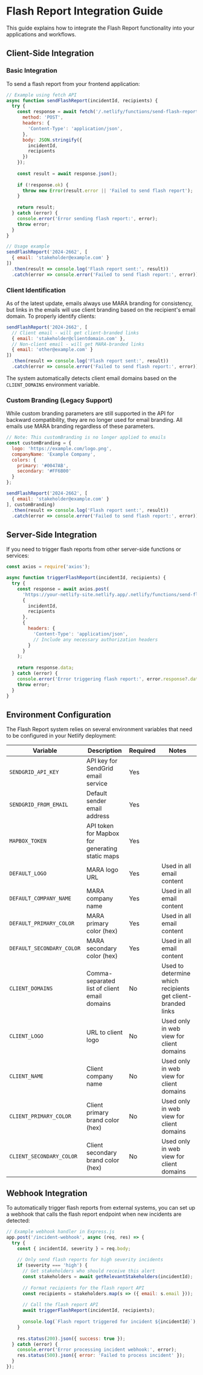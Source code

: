 # Flash Report Integration Guide

This guide explains how to integrate the Flash Report functionality into your applications and workflows.

## Client-Side Integration

### Basic Integration

To send a flash report from your frontend application:

```javascript
// Example using fetch API
async function sendFlashReport(incidentId, recipients) {
  try {
    const response = await fetch('/.netlify/functions/send-flash-report', {
      method: 'POST',
      headers: {
        'Content-Type': 'application/json',
      },
      body: JSON.stringify({
        incidentId,
        recipients
      })
    });
    
    const result = await response.json();
    
    if (!response.ok) {
      throw new Error(result.error || 'Failed to send flash report');
    }
    
    return result;
  } catch (error) {
    console.error('Error sending flash report:', error);
    throw error;
  }
}

// Usage example
sendFlashReport('2024-2662', [
  { email: 'stakeholder@example.com' }
])
  .then(result => console.log('Flash report sent:', result))
  .catch(error => console.error('Failed to send flash report:', error));
```

### Client Identification

As of the latest update, emails always use MARA branding for consistency, but links in the emails will use client branding based on the recipient's email domain. To properly identify clients:

```javascript
sendFlashReport('2024-2662', [
  // Client email - will get client-branded links
  { email: 'stakeholder@clientdomain.com' },
  // Non-client email - will get MARA-branded links
  { email: 'other@example.com' }
])
  .then(result => console.log('Flash report sent:', result))
  .catch(error => console.error('Failed to send flash report:', error));
```

The system automatically detects client email domains based on the `CLIENT_DOMAINS` environment variable.

### Custom Branding (Legacy Support)

While custom branding parameters are still supported in the API for backward compatibility, they are no longer used for email branding. All emails use MARA branding regardless of these parameters.

```javascript
// Note: This customBranding is no longer applied to emails
const customBranding = {
  logo: 'https://example.com/logo.png',
  companyName: 'Example Company',
  colors: {
    primary: '#0047AB',
    secondary: '#FF6B00'
  }
};

sendFlashReport('2024-2662', [
  { email: 'stakeholder@example.com' }
], customBranding)
  .then(result => console.log('Flash report sent:', result))
  .catch(error => console.error('Failed to send flash report:', error));
```

## Server-Side Integration

If you need to trigger flash reports from other server-side functions or services:

```javascript
const axios = require('axios');

async function triggerFlashReport(incidentId, recipients) {
  try {
    const response = await axios.post(
      'https://your-netlify-site.netlify.app/.netlify/functions/send-flash-report',
      {
        incidentId,
        recipients
      },
      {
        headers: {
          'Content-Type': 'application/json',
          // Include any necessary authorization headers
        }
      }
    );
    
    return response.data;
  } catch (error) {
    console.error('Error triggering flash report:', error.response?.data || error.message);
    throw error;
  }
}
```

## Environment Configuration

The Flash Report system relies on several environment variables that need to be configured in your Netlify deployment:

| Variable | Description | Required | Notes |
|----------|-------------|----------|-------|
| `SENDGRID_API_KEY` | API key for SendGrid email service | Yes | |
| `SENDGRID_FROM_EMAIL` | Default sender email address | Yes | |
| `MAPBOX_TOKEN` | API token for Mapbox for generating static maps | Yes | |
| `DEFAULT_LOGO` | MARA logo URL | Yes | Used in all email content |
| `DEFAULT_COMPANY_NAME` | MARA company name | Yes | Used in all email content |
| `DEFAULT_PRIMARY_COLOR` | MARA primary color (hex) | Yes | Used in all email content |
| `DEFAULT_SECONDARY_COLOR` | MARA secondary color (hex) | Yes | Used in all email content |
| `CLIENT_DOMAINS` | Comma-separated list of client email domains | No | Used to determine which recipients get client-branded links |
| `CLIENT_LOGO` | URL to client logo | No | Used only in web view for client domains |
| `CLIENT_NAME` | Client company name | No | Used only in web view for client domains |
| `CLIENT_PRIMARY_COLOR` | Client primary brand color (hex) | No | Used only in web view for client domains |
| `CLIENT_SECONDARY_COLOR` | Client secondary brand color (hex) | No | Used only in web view for client domains |

## Webhook Integration

To automatically trigger flash reports from external systems, you can set up a webhook that calls the flash report endpoint when new incidents are detected:

```javascript
// Example webhook handler in Express.js
app.post('/incident-webhook', async (req, res) => {
  try {
    const { incidentId, severity } = req.body;
    
    // Only send flash reports for high severity incidents
    if (severity === 'high') {
      // Get stakeholders who should receive this alert
      const stakeholders = await getRelevantStakeholders(incidentId);
      
      // Format recipients for the flash report API
      const recipients = stakeholders.map(s => ({ email: s.email }));
      
      // Call the flash report API
      await triggerFlashReport(incidentId, recipients);
      
      console.log(`Flash report triggered for incident ${incidentId}`);
    }
    
    res.status(200).json({ success: true });
  } catch (error) {
    console.error('Error processing incident webhook:', error);
    res.status(500).json({ error: 'Failed to process incident' });
  }
});
```